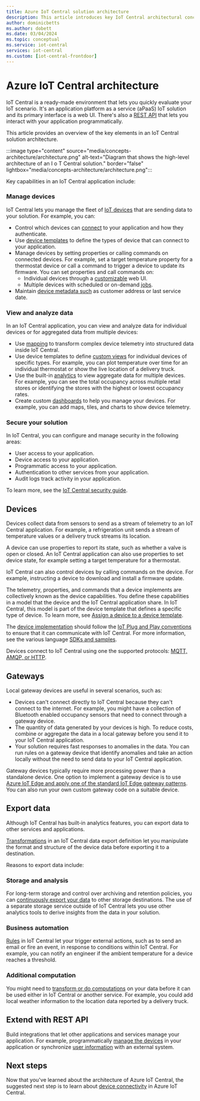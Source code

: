 ```yaml
---
title: Azure IoT Central solution architecture
description: This article introduces key IoT Central architectural concepts such as device management, security, integration, and extensibility.
author: dominicbetts
ms.author: dobett
ms.date: 03/04/2024
ms.topic: conceptual
ms.service: iot-central
services: iot-central
ms.custom: [iot-central-frontdoor]
---
```


# Azure IoT Central architecture

IoT Central is a ready-made environment that lets you quickly evaluate your IoT scenario. It's an application platform as a service (aPaaS) IoT solution and its primary interface is a web UI. There's also a [REST API](#extend-with-rest-api) that lets you interact with your application programmatically.

This article provides an overview of the key elements in an IoT Central solution architecture.

:::image type="content" source="media/concepts-architecture/architecture.png" alt-text="Diagram that shows the high-level architecture of an I o T Central solution." border="false" lightbox="media/concepts-architecture/architecture.png":::

Key capabilities in an IoT Central application include:

### Manage devices

IoT Central lets you manage the fleet of [IoT devices](#devices) that are sending data to your solution. For example, you can:

- Control which devices can [connect](overview-iot-central-developer.md#how-devices-connect) to your application and how they authenticate.
- Use [device templates](concepts-device-templates.md) to define the types of device that can connect to your application.
- Manage devices by setting properties or calling commands on connected devices. For example, set a target temperature property for a thermostat device or call a command to trigger a device to update its firmware. You can set properties and call commands on:
  - Individual devices through a [customizable](concepts-device-templates.md#views) web UI.
  - Multiple devices with scheduled or on-demand [jobs](howto-manage-devices-in-bulk.md).
- Maintain [device metadata such](concepts-device-templates.md#cloud-properties) as customer address or last service date.

### View and analyze data

In an IoT Central application, you can view and analyze data for individual devices or for aggregated data from multiple devices:

- Use [mapping](howto-map-data.md) to transform complex device telemetry into structured data inside IoT Central.
- Use device templates to define [custom views](howto-set-up-template.md#views) for individual devices of specific types. For example, you can plot temperature over time for an individual thermostat or show the live location of a delivery truck.
- Use the built-in [analytics](tutorial-use-device-groups.md) to view aggregate data for multiple devices. For example, you can see the total occupancy across multiple retail stores or identifying the stores with the highest or lowest occupancy rates.
- Create custom [dashboards](howto-manage-dashboards.md) to help you manage your devices. For example, you can add maps, tiles, and charts to show device telemetry.  

### Secure your solution

In IoT Central, you can configure and manage security in the following areas:

- User access to your application.
- Device access to your application.
- Programmatic access to your application.
- Authentication to other services from your application.
- Audit logs track activity in your application.

To learn more, see the [IoT Central security guide](overview-iot-central-security.md).

## Devices

Devices collect data from sensors to send as a stream of telemetry to an IoT Central application. For example, a refrigeration unit sends a stream of temperature values or a delivery truck streams its location.

A device can use properties to report its state, such as whether a valve is open or closed. An IoT Central application can also use properties to set device state, for example setting a target temperature for a thermostat.

IoT Central can also control devices by calling commands on the device. For example, instructing a device to download and install a firmware update.

The telemetry, properties, and commands that a device implements are collectively known as the device capabilities. You define these capabilities in a model that the device and the IoT Central application share. In IoT Central, this model is part of the device template that defines a specific type of device. To learn more, see [Assign a device to a device template](concepts-device-templates.md#assign-a-device-to-a-device-template).

The [device implementation](tutorial-connect-device.md) should follow the [IoT Plug and Play conventions](../../iot/concepts-convention.md) to ensure that it can communicate with IoT Central. For more information, see the various language [SDKs and samples](../../iot-develop/about-iot-sdks.md).

Devices connect to IoT Central using one the supported protocols: [MQTT, AMQP, or HTTP](../../iot-hub/iot-hub-devguide-protocols.md).

## Gateways

Local gateway devices are useful in several scenarios, such as:

- Devices can't connect directly to IoT Central because they can't connect to the internet. For example, you might have a collection of Bluetooth enabled occupancy sensors that need to connect through a gateway device.
- The quantity of data generated by your devices is high. To reduce costs, combine or aggregate the data in a local gateway before you send it to your IoT Central application.
- Your solution requires fast responses to anomalies in the data. You can run rules on a gateway device that identify anomalies and take an action locally without the need to send data to your IoT Central application.

Gateway devices typically require more processing power than a standalone device. One option to implement a gateway device is to use [Azure IoT Edge and apply one of the standard IoT Edge gateway patterns](concepts-iot-edge.md). You can also run your own custom gateway code on a suitable device.

## Export data

Although IoT Central has built-in analytics features, you can export data to other services and applications.

[Transformations](howto-transform-data-internally.md) in an IoT Central data export definition let you manipulate the format and structure of the device data before exporting it to a destination.

Reasons to export data include:

### Storage and analysis

For long-term storage and control over archiving and retention policies, you can [continuously export your data](howto-export-to-blob-storage.md) to other storage destinations. The use of a separate storage service outside of IoT Central lets you use other analytics tools to derive insights from the data in your solution.

### Business automation

[Rules](howto-configure-rules-advanced.md) in IoT Central let your trigger external actions, such as to send an email or fire an event, in response to conditions within IoT Central. For example, you can notify an engineer if the ambient temperature for a device reaches a threshold.

### Additional computation

You might need to [transform or do computations](howto-transform-data.md) on your data before it can be used either in IoT Central or another service. For example, you could add local weather information to the location data reported by a delivery truck.

## Extend with REST API

Build integrations that let other applications and services manage your application. For example, programmatically [manage the devices](howto-control-devices-with-rest-api.md) in your application or synchronize [user information](howto-manage-users-roles-with-rest-api.md) with an external system.

## Next steps

Now that you've learned about the architecture of Azure IoT Central, the suggested next step is to learn about [device connectivity](overview-iot-central-developer.md) in Azure IoT Central.
